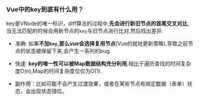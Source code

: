 ### Vue中的key到底有什么用？

key是VNode的唯一标识，diff算法的过程中,**先会进行新旧节点的首尾交叉对比**,当无法匹配的时候会用新节点的`key`与旧节点进行比对,然后找出差异.

- 准确: 如果**不加`key`,那么vue会选择复用节点**(Vue的就地更新策略),导致之前节点的状态被保留下来,会产生一系列的bug.
- 快速: **key的唯一性可以被Map数据结构充分利用**,相比于遍历查找的时间复杂度O(n),Map的时间复杂度仅仅为O(1).

- 副作用：比如可能不会产生过渡效果，或者在某些节点有绑定数据（表单）状态，会出现状态错位。